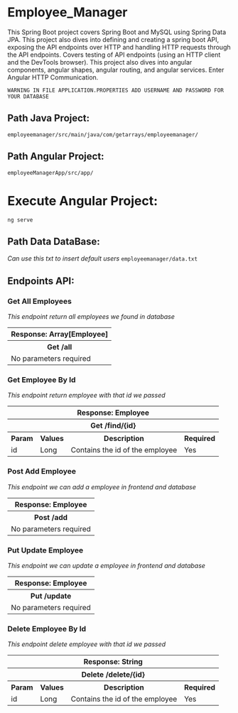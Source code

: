 # Employee_Manager
This Spring Boot project covers Spring Boot and MySQL using Spring Data JPA. This project also dives into defining and creating a spring boot API, exposing the API endpoints over HTTP and handling HTTP requests through the API endpoints. Covers testing of API endpoints (using an HTTP client and the DevTools browser).  This project also dives into angular components, angular shapes, angular routing, and angular services. Enter Angular HTTP Communication.

```
WARNING IN FILE APPLICATION.PROPERTIES ADD USERNAME AND PASSWORD FOR YOUR DATABASE
```

## Path Java Project:
`employeemanager/src/main/java/com/getarrays/employeemanager/`

## Path Angular Project:
`employeeManagerApp/src/app/`

# Execute Angular Project:
```
ng serve
```

## Path Data DataBase:
_Can use this txt to insert default users_
`employeemanager/data.txt`

## Endpoints API:
### Get All Employees
_This endpoint return all employees we found in database_
<table>
  <tr>
    <th>Response: Array[Employee]</th>
  </tr>
  <tr>
    <th>Get /all </th>
  </tr>
  <tr>
    <td>No parameters required</td>
  </tr>
</table>

### Get Employee By Id
_This endpoint return employee with that id we passed_
<table>
  <tr>
    <th colspan="4" >Response: Employee</th>
  </tr>
  <tr>
    <th colspan="4" >Get /find/{id} </th>
  </tr>
    <tr>
    <th>Param</th>
    <th>Values</th>
    <th>Description</th>
    <th>Required</th>
  </tr>
  <tr>
    <td>id</td>
    <td>Long</td>
    <td>Contains the id of the employee</td>
    <td>Yes</td>
  </tr>
</table>

### Post Add Employee
_This endpoint we can add a employee in frontend and database_
<table>
  <tr>
    <th>Response: Employee</th>
  </tr>
  <tr>
    <th>Post /add </th>
  </tr>
  <tr>
    <td>No parameters required</td>
  </tr>
</table>

### Put Update Employee
_This endpoint we can update a employee in frontend and database_
<table>
  <tr>
    <th>Response: Employee</th>
  </tr>
  <tr>
    <th>Put /update </th>
  </tr>
  <tr>
    <td>No parameters required</td>
  </tr>
</table>

### Delete Employee By Id
_This endpoint delete employee with that id we passed_
<table>
  <tr>
    <th colspan="4" >Response: String</th>
  </tr>
  <tr>
    <th colspan="4" >Delete /delete/{id} </th>
  </tr>
    <tr>
    <th>Param</th>
    <th>Values</th>
    <th>Description</th>
    <th>Required</th>
  </tr>
  <tr>
    <td>id</td>
    <td>Long</td>
    <td>Contains the id of the employee</td>
    <td>Yes</td>
  </tr>
</table>



